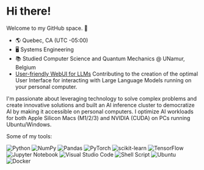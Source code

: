 # Hi there!

Welcome to my GitHub space. 🚀

- 🌎 Quebec, CA (UTC -05:00)
- 🖥️ Systems Engineering
- 📚 Studied Computer Science and Quantum Mechanics @ UNamur, Belgium
- [User-friendly WebUI for LLMs](https://github.com/open-webui/open-webui) Contributing to the creation of the optimal User Interface for interacting with Large Language Models running on your personal computer.

I'm passionate about leveraging technology to solve complex problems and create innovative solutions and built an AI inference cluster to democratize AI by making it accessible on personal computers. I optimize AI workloads for both Apple Silicon Macs (M1/2/3) and NVIDIA (CUDA) on PCs running Ubuntu/Windows.

Some of my tools:

![Python](https://img.shields.io/badge/-Python-black?style=flat-square&logo=python)
![NumPy](https://img.shields.io/badge/numpy-%23013243.svg?style=for-the-badge&logo=numpy&logoColor=white)
![Pandas](https://img.shields.io/badge/pandas-%23150458.svg?style=for-the-badge&logo=pandas&logoColor=white)
![PyTorch](https://img.shields.io/badge/PyTorch-%23EE4C2C.svg?style=for-the-badge&logo=PyTorch&logoColor=white)
![scikit-learn](https://img.shields.io/badge/scikit--learn-%23F7931E.svg?style=for-the-badge&logo=scikit-learn&logoColor=white)
![TensorFlow](https://img.shields.io/badge/TensorFlow-%23FF6F00.svg?style=for-the-badge&logo=TensorFlow&logoColor=white)
![Jupyter Notebook](https://img.shields.io/badge/jupyter-%23FA0F00.svg?style=for-the-badge&logo=jupyter&logoColor=white)
![Visual Studio Code](https://img.shields.io/badge/Visual%20Studio%20Code-0078d7.svg?style=for-the-badge&logo=visual-studio-code&logoColor=white)
![Shell Script](https://img.shields.io/badge/shell_script-%23121011.svg?style=for-the-badge&logo=gnu-bash&logoColor=white)
![Ubuntu](https://img.shields.io/badge/Ubuntu-E95420?style=for-the-badge&logo=ubuntu&logoColor=white)
![Docker](https://img.shields.io/badge/docker-%230db7ed.svg?style=for-the-badge&logo=docker&logoColor=white)
